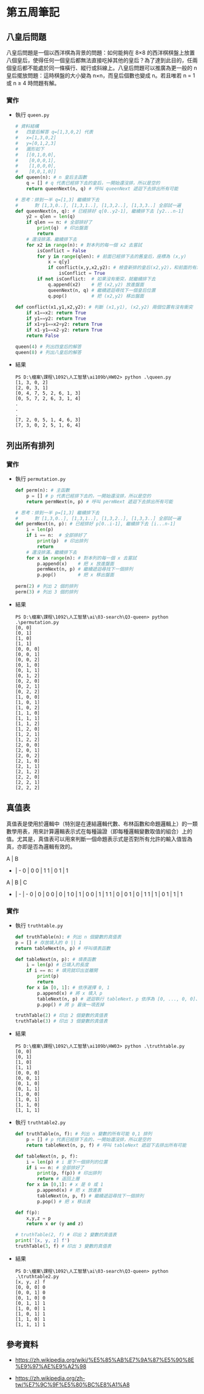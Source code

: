 # 第五周筆記

## 八皇后問題

八皇后問題是一個以西洋棋為背景的問題：如何能夠在 8×8 的西洋棋棋盤上放置八個皇后，使得任何一個皇后都無法直接吃掉其他的皇后？為了達到此目的，任兩個皇后都不能處於同一條橫行、縱行或斜線上。八皇后問題可以推廣為更一般的 n 皇后擺放問題：這時棋盤的大小變為 n×n，而皇后個數也變成 n。若且唯若 n = 1 或 n ≥ 4 時問題有解。

### 實作

* 執行 `queen.py`

    ```python
    # 資料結構       
    #   四皇后解答 q=[1,3,0,2] 代表
    #   x=[1,3,0,2]
    #   y=[0,1,2,3]
    #   圖形如下
    #   [[0,1,0,0],
    #    [0,0,0,1],
    #    [1,0,0,0],
    #    [0,0,1,0]]
    def queen(n): # n 皇后主函數
        q = [] # q 代表已經排下去的皇后，一開始還沒排，所以是空的
        return queenNext(n, q) # 呼叫 queenNext 遞迴下去排出所有可能

    # 思考：排到一半 q=[1,3] 繼續排下去
    #      對 [1,3,0..], [1,3,1..], [1,3,2..], [1,3,3..] 全部試一遍
    def queenNext(n, q): # 已經排好 q[0..y2-1], 繼續排下去 [y2...n-1]
        y2 = qlen = len(q)
        if qlen == n: # 全部排好了
            print(q)  # 印出盤面
            return
        # 還沒排滿，繼續排下去
        for x2 in range(n): # 對本列的每一個 x2 去嘗試
            isConflict = False
            for y in range(qlen): # 前面已經排下去的舊皇后，座標為 (x,y)
                x = q[y]
                if conflict(x,y,x2,y2): # 檢查新排的皇后(x2,y2)，和前面的有沒有衝突
                    isConflict = True
            if not isConflict:  # 如果沒有衝突，就繼續排下去
                q.append(x2)    # 把 (x2,y2) 放進盤面
                queenNext(n, q) # 繼續遞迴尋找下一個皇后位置
                q.pop()         # 把 (x2,y2) 移出盤面
            
    def conflict(x1,y1,x2,y2): # 判斷 (x1,y1), (x2,y2) 兩個位置有沒有衝突
        if x1==x2: return True
        if y1==y2: return True
        if x1+y1==x2+y2: return True
        if x1-y1==x2-y2: return True
        return False

    queen(4) # 列出四皇后的解答
    queen(8) # 列出八皇后的解答
    ```

* 結果

    ```text
    PS D:\檔案\課程\1092\人工智慧\ai109b\HW02> python .\queen.py
    [1, 3, 0, 2]
    [2, 0, 3, 1]
    [0, 4, 7, 5, 2, 6, 1, 3]
    [0, 5, 7, 2, 6, 3, 1, 4]
    .
    .
    .
    [7, 2, 0, 5, 1, 4, 6, 3]
    [7, 3, 0, 2, 5, 1, 6, 4]
    ```

## 列出所有排列

### 實作

* 執行 `permutation.py`

    ```python
    def perm(n): # 主函數
        p = [] # p 代表已經排下去的，一開始還沒排，所以是空的
        return permNext(n, p) # 呼叫 permNext 遞迴下去排出所有可能

    # 思考：排到一半 p=[1,3] 繼續排下去
    #      對 [1,3,0..], [1,3,1..], [1,3,2..], [1,3,3..] 全部試一遍
    def permNext(n, p): # 已經排好 p[0..i-1], 繼續排下去 [i...n-1]
        i = len(p)
        if i == n:  # 全部排好了
            print(p)  # 印出排列
            return
        # 還沒排滿，繼續排下去
        for x in range(n): # 對本列的每一個 x 去嘗試
            p.append(x)    # 把 x 放進盤面
            permNext(n, p) # 繼續遞迴尋找下一個排列
            p.pop()        # 把 x 移出盤面
            
    perm(2) # 列出 2 個的排列
    perm(3) # 列出 3 個的排列
    ```

* 結果

    ```text
    PS D:\檔案\課程\1092\人工智慧\ai\03-search\Q3-queen> python .\permutation.py
    [0, 0]
    [0, 1]
    [1, 0]
    [1, 1]
    [0, 0, 0]
    [0, 0, 1]
    [0, 0, 2]
    [0, 1, 0]
    [0, 1, 1]
    [0, 1, 2]
    [0, 2, 0]
    [0, 2, 1]
    [0, 2, 2]
    [1, 0, 0]
    [1, 0, 1]
    [1, 0, 2]
    [1, 1, 0]
    [1, 1, 1]
    [1, 1, 2]
    [1, 2, 0]
    [1, 2, 1]
    [1, 2, 2]
    [2, 0, 0]
    [2, 0, 1]
    [2, 0, 2]
    [2, 1, 0]
    [2, 1, 1]
    [2, 1, 2]
    [2, 2, 0]
    [2, 2, 1]
    [2, 2, 2]
    ```

## 真值表

真值表是使用於邏輯中（特別是在連結邏輯代數、布林函數和命題邏輯上）的一類數學用表，用來計算邏輯表示式在每種論證（即每種邏輯變數取值的組合）上的值。尤其是，真值表可以用來判斷一個命題表示式是否對所有允許的輸入值皆為真，亦即是否為邏輯有效的。

A | B
- | -
0 | 0
0 | 1
1 | 0
1 | 1

A | B | C
- | - | -
0 | 0 | 0
0 | 0 | 1
0 | 1 | 0
0 | 1 | 1
1 | 0 | 0
1 | 0 | 1
1 | 1 | 0
1 | 1 | 1

### 實作

* 執行 `truthtable.py`

    ```python
    def truthTable(n): # 列出 n 個變數的真值表
    p = [] # 存放填入的 0 || 1
    return tableNext(n, p) # 呼叫填表函數

    def tableNext(n, p): # 填表函數
        i = len(p) # 已填入的長度
        if i == n: # 填完就印出並離開
            print(p)
            return
        for x in [0, 1]: # 依序選擇 0, 1
            p.append(x) # 將 x 填入 p
            tableNext(n, p) # 遞迴執行 tableNext，p 依序為 [0, ..., 0, 0]、[0, ..., 0, 1]、[0, ..., 1, 0] ...
            p.pop() # 將 p 最後一項丟掉

    truthTable(2) # 印出 2 個變數的真值表
    truthTable(3) # 印出 3 個變數的真值表
    ```

* 結果

    ```text
    PS D:\檔案\課程\1092\人工智慧\ai109b\HW03> python .\truthtable.py
    [0, 0]
    [0, 1]
    [1, 0]
    [1, 1]
    [0, 0, 0]
    [0, 0, 1]
    [0, 1, 0]
    [0, 1, 1]
    [1, 0, 0]
    [1, 0, 1]
    [1, 1, 0]
    [1, 1, 1]
    ```

* 執行 `truthtable2.py`

    ```python
    def truthTable(n, f): # 列出 n 變數的所有可能 0,1 排列
        p = [] # p 代表已經排下去的，一開始還沒排，所以是空的
        return tableNext(n, p, f) # 呼叫 tableNext 遞迴下去排出所有可能

    def tableNext(n, p, f):
        i = len(p) # i 是下一個排列的位置
        if i == n: # 全部排好了
            print(p, f(p)) # 印出排列
            return # 返回上層
        for x in [0,1]: # x 是 0 或 1
            p.append(x) # 把 x 放進表
            tableNext(n, p, f) # 繼續遞迴尋找下一個排列
            p.pop() # 把 x 移出表

    def f(p):
        x,y,z = p
        return x or (y and z)

    # truthTable(2, f) # 印出 2 變數的真值表
    print('[x, y, z] f')
    truthTable(3, f) # 印出 3 變數的真值表

    ```

* 結果

    ```text
    PS D:\檔案\課程\1092\人工智慧\ai\03-search\Q3-queen> python .\truthtable2.py
    [x, y, z] f
    [0, 0, 0] 0
    [0, 0, 1] 0
    [0, 1, 0] 0
    [0, 1, 1] 1
    [1, 0, 0] 1
    [1, 0, 1] 1
    [1, 1, 0] 1
    [1, 1, 1] 1
    ```

## 參考資料

* <https://zh.wikipedia.org/wiki/%E5%85%AB%E7%9A%87%E5%90%8E%E9%97%AE%E9%A2%98>

* <https://zh.wikipedia.org/zh-tw/%E7%9C%9F%E5%80%BC%E8%A1%A8>
